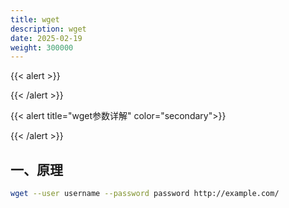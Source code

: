 ```yaml
---
title: wget
description: wget
date: 2025-02-19
weight: 300000
---
```

<style>
th, td {
  border: 1px solid rgb(190, 190, 190);
}
</style>
{{< alert >}}

{{< /alert >}}


{{< alert title="wget参数详解" color="secondary">}}

{{< /alert >}}



## 一、原理



```bash
wget --user username --password password http://example.com/
```










